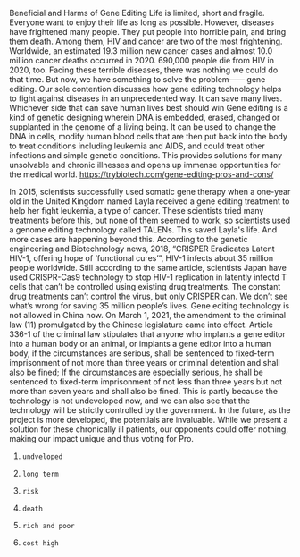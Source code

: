 Beneficial and Harms of Gene Editing
Life is limited, short and fragile. Everyone want to enjoy their life as long as possible. However, diseases have frightened many people. They put people into horrible pain, and bring them death. Among them, HIV and cancer are two of the most frightening.
Worldwide, an estimated 19.3 million new cancer cases and almost 10.0 million cancer deaths occurred in 2020. 690,000 people die from HIV in 2020, too. Facing these terrible diseases, there was nothing we could do that time. But now, we have something to solve the problem——       gene editing.
Our sole contention discusses how gene editing technology helps to fight against diseases in an unprecedented way. It can save many lives.
Whichever side that can save human lives best should win
Gene editing is a kind of genetic designing wherein DNA is embedded, erased, changed or supplanted in the genome of a living being. It can be used to change the DNA in cells, modify human blood cells that are then put back into the body to treat conditions including leukemia and AIDS, and could treat other infections and simple genetic conditions. This provides solutions for many unsolvable and chronic illnesses and opens up immense opportunities for the medical world. https://trybiotech.com/gene-editing-pros-and-cons/
 
In 2015, scientists successfully used somatic gene therapy when a one-year old in the United Kingdom named Layla received a gene editing treatment to help her fight leukemia, a type of cancer. These scientists tried many treatments before this, but none of them seemed to work, so scientists used a genome editing technology called TALENs. This saved Layla's life. And more cases are happening beyond this.
According to the genetic engineering and Biotechnology news, 2018, “CRISPER Eradicates Latent HIV-1, offering hope of ‘functional cures’”, HIV-1 infects about 35 million people worldwide. Still according to the same article, scientists Japan have used CRISPR-Cas9 technology to stop HIV-1 replication in latently infectd T cells that can’t be controlled using existing drug treatments. The constant drug treatments can’t control the virus, but only CRISPER can. We don’t see what’s wrong for saving 35 million people’s lives.
Gene editing technology is not allowed in China now. On March 1, 2021, the amendment to the criminal law (11) promulgated by the Chinese legislature came into effect. Article 336-1 of the criminal law stipulates that anyone who implants a gene editor into a human body or an animal, or implants a gene editor into a human body, if the circumstances are serious, shall be sentenced to fixed-term imprisonment of not more than three years or criminal detention and shall also be fined; If the circumstances are especially serious, he shall be sentenced to fixed-term imprisonment of not less than three years but not more than seven years and shall also be fined. This is partly because the technology is not undeveloped now, and we can also see that the technology will be strictly controlled by the government.
In the future, as the project is more developed, the potentials are invaluable. While we present a solution for these chronically ill patients, our opponents could offer nothing, making our impact unique and thus voting for Pro.

1.     undveloped
2.     long term
3.     risk
4.     death
5.     rich and poor
6.     cost high

